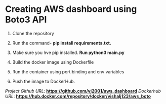 # Creating AWS dashboard using Boto3 API

1. Clone the repository
2. Run the command- 
   **pip install requirements.txt.** 
   
3. Make sure you hve pip installed.
   **Run python3 main.py**
   
4. Build the docker image using Dockerfile
  
5. Run the container using port binding and env variables
 
6. Push the image to DockerHub.

*Project Github URL*: **https://github.com/vj2001/aws_dashboard**
*Dockerhub URL*: **https://hub.docker.com/repository/docker/vishalj123/aws_boto**
